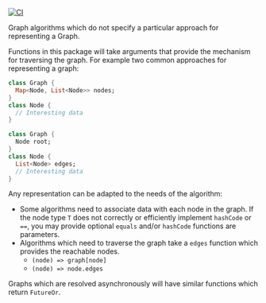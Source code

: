[![CI](https://github.com/dart-lang/graphs/actions/workflows/ci.yml/badge.svg)](https://github.com/dart-lang/graphs/actions/workflows/ci.yml)

Graph algorithms which do not specify a particular approach for representing a
Graph.

Functions in this package will take arguments that provide the mechanism for
traversing the graph. For example two common approaches for representing a
graph:

```dart
class Graph {
  Map<Node, List<Node>> nodes;
}
class Node {
  // Interesting data
}
```

```dart
class Graph {
  Node root;
}
class Node {
  List<Node> edges;
  // Interesting data
}
```

Any representation can be adapted to the needs of the algorithm:

- Some algorithms need to associate data with each node in the graph. If the
  node type `T` does not correctly or efficiently implement `hashCode` or `==`,
  you may provide optional `equals` and/or `hashCode` functions are parameters.
- Algorithms which need to traverse the graph take a `edges` function which
  provides the reachable nodes.
  - `(node) => graph[node]`
  - `(node) => node.edges`


Graphs which are resolved asynchronously will have similar functions which
return `FutureOr`.
